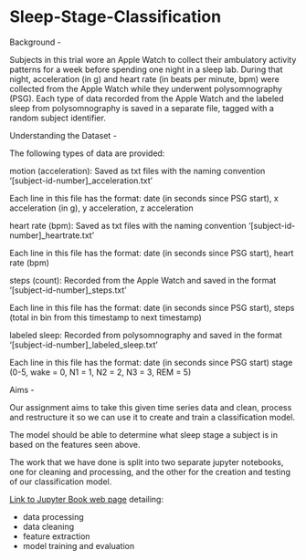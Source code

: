 # Sleep-Stage-Classification

Background -

Subjects in this trial wore an Apple Watch to collect their ambulatory activity patterns for a week before spending one night in a sleep lab. During that night, acceleration (in g) and heart rate (in beats per minute, bpm) were collected from the Apple Watch while they underwent polysomnography (PSG). Each type of data recorded from the Apple Watch and the labeled sleep from polysomnography is saved in a separate file, tagged with a random subject identifier.

Understanding the Dataset -

The following types of data are provided:

motion (acceleration): Saved as txt files with the naming convention ‘[subject-id-number]_acceleration.txt’

Each line in this file has the format: date (in seconds since PSG start), x acceleration (in g), y acceleration, z acceleration

heart rate (bpm): Saved as txt files with the naming convention ‘[subject-id-number]_heartrate.txt’

Each line in this file has the format: date (in seconds since PSG start), heart rate (bpm)

steps (count): Recorded from the Apple Watch and saved in the format ‘[subject-id-number]_steps.txt’

Each line in this file has the format: date (in seconds since PSG start), steps (total in bin from this timestamp to next timestamp)

labeled sleep: Recorded from polysomnography and saved in the format ‘[subject-id-number]_labeled_sleep.txt’

Each line in this file has the format: date (in seconds since PSG start) stage (0-5, wake = 0, N1 = 1, N2 = 2, N3 = 3, REM = 5)

Aims -

Our assignment aims to take this given time series data and clean, process and restructure it so we can use it to create and train a classification model.

The model should be able to determine what sleep stage a subject is in based on the features seen above.

The work that we have done is split into two separate jupyter notebooks, one for cleaning and processing, and the other for the creation and testing of our classification model.

[Link to Jupyter Book web page](https://weldonj.github.io/CA4015_Assignment_2/Intro_and_Desc_of_Data.html) detailing:
- data processing
- data cleaning
- feature extraction
- model training and evaluation
